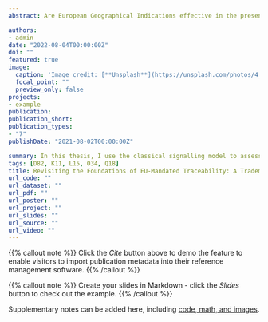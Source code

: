 ```yaml
---
abstract: Are European Geographical Indications effective in the presence of a weak trademark mechanism and uneven application costs? I develop a multi-stage game of incomplete information to understand the impact of these forces on EU food quality standards. Under Decentralised Surveillance and pre-set charges, a social planner cannot reliably attribute trademarks to deserving producers and separate the market. While a Riley Outcome is unattainable, three equilibria survive the notion of sequential rationality. In showing that these outcomes are all suboptimal, I argue that EU regulators can improve the current application process by i) yearly reviewing the testing device and ii) replacing ex-ante with ex-post filing fees. Under its aegis, the WIPO could subsume both reformative proposals. 

authors:
- admin
date: "2022-08-04T00:00:00Z"
doi: ""
featured: true
image:
  caption: 'Image credit: [**Unsplash**](https://unsplash.com/photos/4_jhDO54BYg)'
  focal_point: ""
  preview_only: false
projects:
- example
publication: 
publication_short: 
publication_types:
- "7"
publishDate: "2021-08-02T00:00:00Z"

summary: In this thesis, I use the classical signalling model to assess the bureaucratic costs of application and registration of new Geographical Indications (GIs). 
tags: [D82, K11, L15, O34, Q18]
title: Revisiting the Foundations of EU-Mandated Traceability: A Trademark Signalling Framework
url_code: ""
url_dataset: ""
url_pdf: ""
url_poster: ""
url_project: ""
url_slides: ""
url_source: ""
url_video: ""
---
```


{{% callout note %}}
Click the _Cite_ button above to demo the feature to enable visitors to import publication metadata into their reference management software.
{{% /callout %}}

{{% callout note %}}
Create your slides in Markdown - click the _Slides_ button to check out the example.
{{% /callout %}}

Supplementary notes can be added here, including [code, math, and images](https://wowchemy.com/docs/writing-markdown-latex/).
